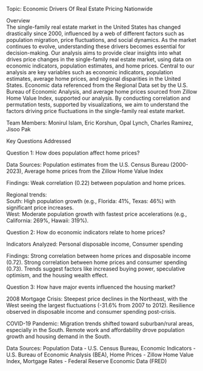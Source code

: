 Topic: Economic Drivers Of Real Estate Pricing Nationwide

Overview  
The single-family real estate market in the United States has changed drastically since 2000, influenced by a web of different factors such as population migration, price fluctuations, and social dynamics. As the market continues to evolve, understanding these drivers becomes essential for decision-making. Our analysis aims to provide clear insights into what drives price changes in the single-family real estate market, using data on economic indicators, population estimates, and home prices. 
Central to our analysis are key variables such as economic indicators, population estimates, average home prices, and regional disparities in the United States. Economic data referenced from the Regional Data set by the U.S. Bureau of Economic Analysis, and average home prices sourced from Zillow Home Value Index, supported our analysis. By conducting correlation and permutation tests, supported by visualizations, we aim to understand the factors driving price fluctuations in the single-family real estate market.

Team Members: Monirul Islam, Eric Korshun, Opal Lynch, Charles Ramirez, Jisoo Pak

Key Questions Addressed

Question 1: How does population affect home prices?    

Data Sources: Population estimates from the U.S. Census Bureau (2000-2023), Average home prices from the Zillow Home Value Index  

Findings: Weak correlation (0.22) between population and home prices.  

Regional trends:      
South: High population growth (e.g., Florida: 41%, Texas: 46%) with significant price increases.  
West: Moderate population growth with fastest price accelerations (e.g., California: 269%, Hawaii: 319%).  

  
Question 2: How do economic indicators relate to home prices?  

Indicators Analyzed: Personal disposable income, Consumer spending   

Findings:
Strong correlation between home prices and disposable income (0.72). Strong correlation between home prices and consumer spending (0.73). Trends suggest factors like increased buying power, speculative optimism, and the housing wealth effect.


Question 3: How have major events influenced the housing market?  

2008 Mortgage Crisis: Steepest price declines in the Northeast, with the West seeing the largest fluctuations (-31.6% from 2007 to 2012). Resilience observed in disposable income and consumer spending post-crisis.   

COVID-19 Pandemic: Migration trends shifted toward suburban/rural areas, especially in the South. Remote work and affordability drove population growth and housing demand in the South.  

Data Sources: Population Data - U.S. Census Bureau, Economic Indicators - U.S. Bureau of Economic Analysis (BEA), Home Prices - Zillow Home Value Index, Mortgage Rates - Federal Reserve Economic Data (FRED)
